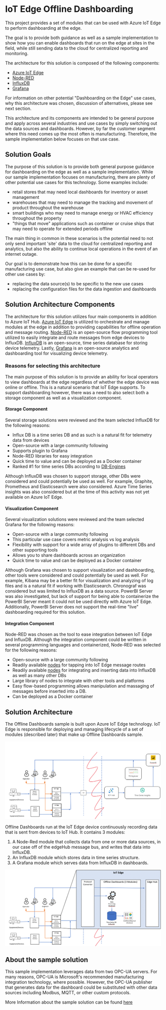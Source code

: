 # IoT Edge Offline Dashboarding

This project provides a set of modules that can be used with Azure IoT Edge to perform dashboarding at the edge.  

The goal is to provide both guidance as well as a sample implementation to show how you can enable dashboards that run on the edge at sites in the field, while still sending data to the cloud for centralized reporting and monitoring.

The architecture for this solution is composed of the following components:

* [Azure IoT Edge](https://azure.microsoft.com/en-us/services/iot-edge/)
* [Node-RED](https://nodered.org/)
* [InfluxDB](https://www.influxdata.com/products/influxdb-overview/)
* [Grafana](https://grafana.com/grafana/)

For information on other potential "Dashboarding on the Edge" use cases, why this architecture was chosen, discussion of alternatives, please see next section.

This architecture and its components are intended to be general purpose and apply across several industries and use cases by simply switching out the data sources and dashboards. However, by far the customer segment where this need comes up the most often is manufacturing. Therefore, the sample implementation below focuses on that use case.

## Solution Goals

The purpose of this solution is to provide both general purpose guidance for dashboarding on the edge as well as a sample implementation.  While our sample implementation focuses on manufacturing, there are plenty of other potential use cases for this technology.  Some examples include:

* retail stores that may need local dashboards for inventory or asset management
* warehouses that may need to manage the tracking and movement of product throughout the warehouse
* smart buildings who may need to manage energy or HVAC efficiency throughout the property
* "things that move" applications such as container or cruise ships that may need to operate for extended periods offline

The main thing in common in these scenarios is the potential need to not only send important 'site' data to the cloud for centralized reporting and analytics, but also the ability to continue local operations in the event of an internet outage.

Our goal is to demonstrate how this can be done for a specific manufacturing use case, but also give an example that can be re-used for other use cases by:

* replacing the data source(s) to be specific to the new use cases
* replacing the configuration files for the data ingestion and dashboards

## Solution Architecture Components

The architecture for this solution utilizes four main components in addition to Azure IoT Hub.  [Azure IoT Edge](https://docs.microsoft.com/en-us/azure/iot-edge/) is utilized to orchestrate and manage modules at the edge in addition to providing capabilities for offline operation and message routing.  [Node-RED](https://nodered.org/) is an open-source flow programming tool utilized to easily integrate and route messages from edge devices to InfluxDB.  [InfluxDB](https://www.influxdata.com/) is an open-source, time series database for storing device telemetry.  Lastly, [Grafana](https://grafana.com/) is an open-source analytics and dashboarding tool for visualizing device telemetry.

### Reasons for selecting this architecture

The main purpose of this solution is to provide an ability for local operators to view dashboards at the edge regardless of whether the edge device was online or offline.  This is a natural scenario that IoT Edge supports.  To support dashboarding however, there was a need to also select both a storage component as well as a visualization component.  

#### Storage Component

Several storage solutions were reviewed and the team selected InfluxDB for the following reasons:

* Influx DB is a time series DB and as such is a natural fit for telemetry data from devices
* Open-source with a large community following
* Supports plugin to Grafana
* Node-RED libraries for easy integration
* Quick time to value and can be deployed as a Docker container
* Ranked #1 for time series DBs according to [DB-Engines](https://db-engines.com/en/system/InfluxDB)

Although InfluxDB was chosen to support storage, other DBs were considered and could potentially be used as well.  For example, Graphite, Prometheus and Elasticsearch were also considered.  Azure Time Series insights was also considered but at the time of this activity was not yet available on Azure IoT Edge.

#### Visualization Component

Several visualization solutions were reviewed and the team selected Grafana for the following reasons:

* Open-source with a large community following
* This particular use case covers metric analysis vs log analysis
* Flexibility with support for a wide array of plugins to different DBs and other supporting tools
* Allows you to share dashboards across an organization
* Quick time to value and can be deployed as a Docker container

Although Grafana was chosen to support visualization and dashboarding, other tools were considered and could potentially be used as well.  For example, Kibana may be a better fit for visualization and analyzing of log files and is a natural fit if working with Elasticsearch.  Chronograf was considered but was limited to InfluxDB as a data source.  PowerBI Server was also investigated, but lack of support for being able to containerize the PowerBI Server meant it could not be used directly with Azure IoT Edge. Additionally, PowerBI Server does not support the real-time "live" dashboarding required for this solution.

#### Integration Component

Node-RED was chosen as the tool to ease integration between IoT Edge and InfluxDB.  Although the integration component could be written in several programming languages and containerized, Node-RED was selected for the following reasons:

* Open-source with a large community following
* Readily available [nodes](https://flows.nodered.org/node/node-red-contrib-azure-iot-edge-kpm) for tapping into IoT Edge message routes
* Readily available [nodes](https://flows.nodered.org/node/node-red-contrib-influxdb) for integrating and inserting data into InfluxDB as well as many other DBs
* Large library of nodes to integrate with other tools and platforms
* Easy flow-based programming allows manipulation and massaging of messages before inserted into a DB.
* Can be deployed as a Docker container

## Solution Architecture

The Offline Dashboards sample is built upon Azure IoT Edge technology. IoT Edge is responsible for deploying and managing lifecycle of a set of modules (described later) that make up Offline Dashboards sample.

![offline dashboards](media/OfflineDashboards_diag.png)

Offline Dashboards run at the IoT Edge device continuously recording data that is sent from devices to IoT Hub. It contains 3 modules:

1. A Node-Red module that collects data from one or more data sources, in our case off of the edgeHub message bus, and writes that data into InfluxDB.
2. An InfluxDB module which stores data in time series structure.
3. A Grafana module which serves data from InfluxDB in dashboards.

![image-20200529160206347](media/OfflineDashboards_diag0.png)

## About the sample solution

This sample implementation leverages data from two OPC-UA servers.  For many reasons, OPC-UA is Microsoft's recommended manufacturing integration technology, where possible. However, the OPC-UA publisher that generates data for the dashboard could be substituted with other data sources including Modbus, MQTT, or other custom protocols.  

More Information about the sample solution can be found [here](/docs/manufacturing_kpis.md)
